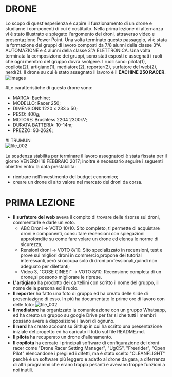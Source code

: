 # **DRONE**
Lo scopo di quest'esperienza è capire il funzionamento di un drone e  studiarne i componenti di cui è costituito. 
Nella prima lezione di alternanza vi è stato illustrato e spiegato l'argomento dei droni, attraverso video e presentazione Power Point. Una volta terminato questo passaggio, vi è stata la formazione dei gruppi di lavoro composti da 7/8 alunni della classe 
3°A AUTOMAZIONE e 4 alunni della classe 3°A ELETTRONICA. Una volta terminata la composizione dei gruppi, sono stati esposti e assegnati i ruoli che ogni membro del gruppo dovrà svolgere. I ruoli sono: pilota(1), copilota(2), artigiano(1), mediatore(2), reporter(2), surfatore del web(2), nerd(2). Il drone su cui è stato assegnato il lavoro è il **EACHINE 250 RACER**.
![images](https://cloud.githubusercontent.com/assets/25583168/22731767/0fc5b062-edec-11e6-943b-b78b5dae44e2.jpg)

#Le caratteristiche di questo drone sono:

- MARCA: Eachine;
- MODELLO: Racer 250;
- DIMENSIONI: 1220 x 233 x 50;
- PESO:  400g;
- MOTORE: Brushless 2204 2300kV;
- DURATA BATTERIA: 10-14m;
- PREZZO: 93-262€;                                         

#I TRUMUN                                                                                                                                
![file_002](https://cloud.githubusercontent.com/assets/25583168/22732301/f9ee5e9a-eded-11e6-97b1-8d261a410446.jpeg)

La scadenza stabilita per terminare il lavoro assegnatoci è stata fissata per il  giorno VENERDI 18 FEBBRAIO 2017; inoltre è necessario seguire i seguenti obiettivi entro la data prestabilita:
- rientrare nell'investimento del budget economico;
- creare un drone di alto valore nel mercato dei droni da corsa.

# **PRIMA LEZIONE**

- **Il surfatore del web** aveva il compito di trovare delle risorse sui droni, commentarle e darle un voto.
    - ABC Droni -> VOTO 10/10. Sito completo, ti permette di acquistare droni e componenti, consultare recensioni con spiegazioni                                      approfondite su come fare volare un drone ed elenca le norme di sicurezza;
    - Rensioni droni -> VOTO 8/10. Sito specializzato in recensioni, test e prove sui migliori droni in commercio,propone dei tutorial                                      interessanti,però si occupa solo di droni professionali,quindi non adeguato per dilettanti; 
    - Video 3, "COSE CINESI" -> VOTO 8/10. Recensione completa di un drone,si possono migliorare le riprese.
- **L'artigiano** ha prodotto dei cartellini con scritto il nome del gruppo, il nome della persona ed il ruolo.
- **Il reporter** ha fatto una foto di gruppo ed ha creato delle slide di presentazione di esso. In più ha documentato le prime ore di     lavoro con delle foto:
![file_002](https://cloud.githubusercontent.com/assets/25583168/22732366/385d6b4e-edee-11e6-9f16-f396b3174d5e.jpeg)
- **Il mediatore** ha organizzato la comunicazione con un gruppo Whatsapp, ed ha creato un gruppo su google Drive per far si che tutti i   membri possano avere a disposizione i lavori di ognuno.
- **Il nerd** ha creato account su Githup in cui ha scritto una presentazione iniziale del progetto ed ha caricato il tutto sul file       README.md.
- **Il pilota** ha recuperato un drone d'allenamento.
- **Il copilota** ha cercato i principali software di configurazione dei droni racer come "Drone Racer Setting Manager", "UgCS",           "Freerider", "Open Pilot" elencandone i pregi ed i difetti, ma è stato scelto "CLEANFLIGHT" perchè è un software più leggero e adatto   al drone da gara, a diferrenza di altri programmi che erano troppo pesanti e avevano troppe funzioni a noi inutili.



